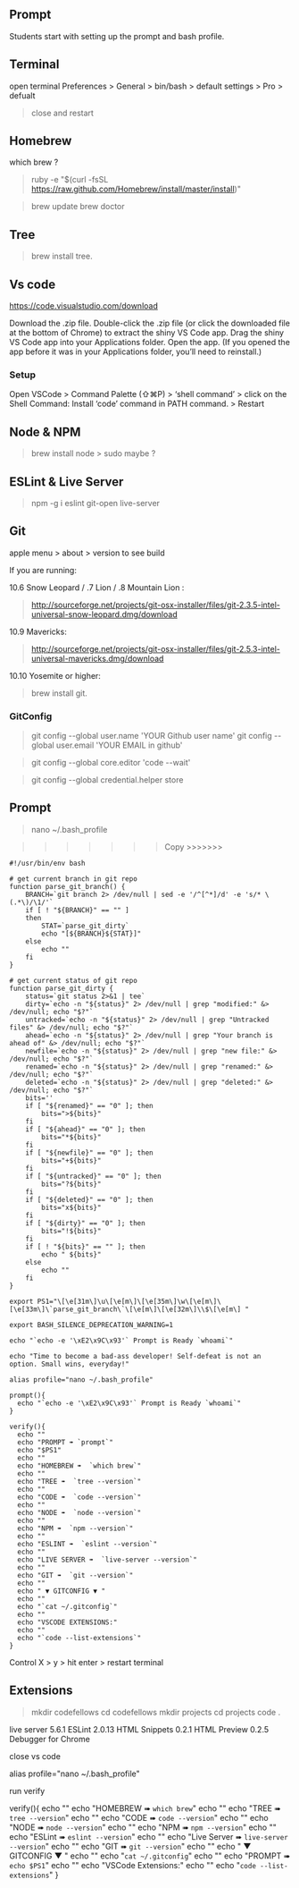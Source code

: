 ## Prompt

Students start with setting up the prompt and bash profile.

## Terminal

open terminal
Preferences > General > bin/bash > default
settings > Pro > defualt
> close and restart

## Homebrew
which brew ? 

 > ruby -e "$(curl -fsSL https://raw.github.com/Homebrew/install/master/install)"

 > brew update
 > brew doctor

## Tree
 > brew install tree. 

## Vs code 
https://code.visualstudio.com/download

Download the .zip file.
Double-click the .zip file (or click the downloaded file at the bottom of Chrome) to extract the shiny VS Code app.
Drag the shiny VS Code app into your Applications folder.
Open the app. (If you opened the app before it was in your Applications folder, you’ll need to reinstall.)

### Setup 
Open VSCode > Command Palette (⇧⌘P) > ‘shell command’ > click on the Shell Command: Install ‘code’ command in PATH command. > Restart 

## Node & NPM
 > brew install node  > sudo maybe ?

## ESLint & Live Server
 > npm -g i eslint git-open live-server

## Git
apple menu > about > version to see build

If you are running:

10.6 Snow Leopard / .7 Lion / .8 Mountain Lion : 
 > http://sourceforge.net/projects/git-osx-installer/files/git-2.3.5-intel-universal-snow-leopard.dmg/download

10.9 Mavericks: 
 > http://sourceforge.net/projects/git-osx-installer/files/git-2.5.3-intel-universal-mavericks.dmg/download

10.10 Yosemite or higher:
 > brew install git.

### GitConfig
 > git config --global user.name 'YOUR Github user name'
 > git config --global user.email 'YOUR EMAIL in github'

 > git config --global core.editor 'code --wait'

 > git config --global credential.helper store

## Prompt
 > nano ~/.bash_profile

>>>>>>> Copy >>>>>>>

```
#!/usr/bin/env bash

# get current branch in git repo
function parse_git_branch() {
	BRANCH=`git branch 2> /dev/null | sed -e '/^[^*]/d' -e 's/* \(.*\)/\1/'`
	if [ ! "${BRANCH}" == "" ]
	then
		STAT=`parse_git_dirty`
		echo "[${BRANCH}${STAT}]"
	else
		echo ""
	fi
}

# get current status of git repo
function parse_git_dirty {
	status=`git status 2>&1 | tee`
	dirty=`echo -n "${status}" 2> /dev/null | grep "modified:" &> /dev/null; echo "$?"`
	untracked=`echo -n "${status}" 2> /dev/null | grep "Untracked files" &> /dev/null; echo "$?"`
	ahead=`echo -n "${status}" 2> /dev/null | grep "Your branch is ahead of" &> /dev/null; echo "$?"`
	newfile=`echo -n "${status}" 2> /dev/null | grep "new file:" &> /dev/null; echo "$?"`
	renamed=`echo -n "${status}" 2> /dev/null | grep "renamed:" &> /dev/null; echo "$?"`
	deleted=`echo -n "${status}" 2> /dev/null | grep "deleted:" &> /dev/null; echo "$?"`
	bits=''
	if [ "${renamed}" == "0" ]; then
		bits=">${bits}"
	fi
	if [ "${ahead}" == "0" ]; then
		bits="*${bits}"
	fi
	if [ "${newfile}" == "0" ]; then
		bits="+${bits}"
	fi
	if [ "${untracked}" == "0" ]; then
		bits="?${bits}"
	fi
	if [ "${deleted}" == "0" ]; then
		bits="x${bits}"
	fi
	if [ "${dirty}" == "0" ]; then
		bits="!${bits}"
	fi
	if [ ! "${bits}" == "" ]; then
		echo " ${bits}"
	else
		echo ""
	fi
}

export PS1="\[\e[31m\]\u\[\e[m\]\[\e[35m\]\w\[\e[m\]\[\e[33m\]\`parse_git_branch\`\[\e[m\]\[\e[32m\]\\$\[\e[m\] "

export BASH_SILENCE_DEPRECATION_WARNING=1

echo "`echo -e '\xE2\x9C\x93'` Prompt is Ready `whoami`"

echo "Time to become a bad-ass developer! Self-defeat is not an option. Small wins, everyday!"

alias profile="nano ~/.bash_profile"

prompt(){
  echo "`echo -e '\xE2\x9C\x93'` Prompt is Ready `whoami`"
}

verify(){
  echo ""
  echo "PROMPT ➠ `prompt`"
  echo "$PS1"
  echo ""
  echo "HOMEBREW ➠  `which brew`"
  echo ""
  echo "TREE ➠  `tree --version`"
  echo ""
  echo "CODE ➠  `code --version`"
  echo ""
  echo "NODE ➠  `node --version`"
  echo ""
  echo "NPM ➠  `npm --version`"
  echo ""
  echo "ESLINT ➠  `eslint --version`"
  echo ""
  echo "LIVE SERVER ➠  `live-server --version`"
  echo ""
  echo "GIT ➠  `git --version`"
  echo ""
  echo " ▼ GITCONFIG ▼ "
  echo ""
  echo "`cat ~/.gitconfig`"
  echo ""
  echo "VSCODE EXTENSIONS:"
  echo ""
  echo "`code --list-extensions`"
}
```
>>>>>>>>>>>>>>>>>>>>

Control X > y > hit enter > restart terminal

 ## Extensions

 > mkdir codefellows
 > cd codefellows
 > mkdir projects
 > cd projects
 > code .


live server 5.6.1
ESLint 2.0.13
HTML Snippets 0.2.1
HTML Preview 0.2.5
Debugger for Chrome

close vs code



alias profile="nano ~/.bash_profile"

run verify

verify(){
  echo ""
  echo "HOMEBREW ➠  `which brew`"
  echo ""
  echo "TREE ➠  `tree --version`"
  echo ""
  echo "CODE ➠  `code --version`"
  echo ""
  echo "NODE ➠  `node --version`"
  echo ""
  echo "NPM ➠  `npm --version`"
  echo ""
  echo "ESLint ➠  `eslint --version`"
  echo ""
  echo "Live Server ➠  `live-server --version`"
  echo ""
  echo "GIT ➠  `git --version`"
  echo ""
  echo " ▼ GITCONFIG ▼ "
  echo ""
  echo "`cat ~/.gitconfig`"
  echo ""
  echo "PROMPT ➠  `echo $PS1`"
  echo ""
  echo "VSCode Extensions:"
  echo ""
  echo "`code --list-extensions`"
}
```